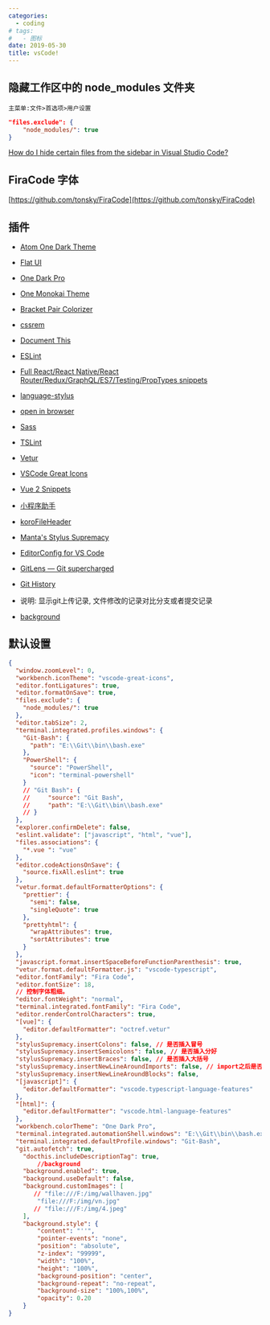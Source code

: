```yaml
---
categories:
  - coding
# tags:
#   - 图标
date: 2019-05-30
title: vsCode!
---
```


## 隐藏工作区中的 node_modules 文件夹

`主菜单:文件>首选项>用户设置`

```json
"files.exclude": {
    "node_modules/": true
}
```

[How do I hide certain files from the sidebar in Visual Studio Code?](https://stackoverflow.com/questions/30140112/how-do-i-hide-certain-files-from-the-sidebar-in-visual-studio-code/30142299#30142299)

## FiraCode 字体

[https://github.com/tonsky/FiraCode](https://github.com/tonsky/FiraCode)

## 插件

- [Atom One Dark Theme](https://marketplace.visualstudio.com/items?itemName=akamud.vscode-theme-onedark)
- [Flat UI](https://marketplace.visualstudio.com/items?itemName=lkytal.FlatUI)
- [One Dark Pro](https://marketplace.visualstudio.com/items?itemName=zhuangtongfa.Material-theme)
- [One Monokai Theme](https://marketplace.visualstudio.com/items?itemName=azemoh.one-monokai)
- [Bracket Pair Colorizer](https://marketplace.visualstudio.com/items?itemName=CoenraadS.bracket-pair-colorizer)
- [cssrem](https://github.com/cipchk/vscode-cssrem/blob/master/README.zh-CN.md)
- [Document This](href="https://marketplace.visualstudio.com/items?itemName=joelday.docthis")
- [ESLint](https://marketplace.visualstudio.com/items?itemName=dbaeumer.vscode-eslint)
- [Full React/React Native/React Router/Redux/GraphQL/ES7/Testing/PropTypes snippets](https://marketplace.visualstudio.com/items?itemName=walter-ribeiro.full-react-snippets)
- [language-stylus](https://marketplace.visualstudio.com/items?itemName=sysoev.language-stylus)
- [open in browser](https://marketplace.visualstudio.com/items?itemName=techer.open-in-browser)
- [Sass](https://marketplace.visualstudio.com/items?itemName=robinbentley.sass-indented)
- [TSLint](https://marketplace.visualstudio.com/items?itemName=eg2.tslint)
- [Vetur](https://marketplace.visualstudio.com/items?itemName=octref.vetur)
- [VSCode Great Icons](https://marketplace.visualstudio.com/items?itemName=emmanuelbeziat.vscode-great-icons)
- [Vue 2 Snippets](https://marketplace.visualstudio.com/items?itemName=hollowtree.vue-snippets)
- [小程序助手](https://marketplace.visualstudio.com/items?itemName=debian001.app-migrator)
- [koroFileHeader](https://marketplace.visualstudio.com/items?itemName=OBKoro1.korofileheader)
- [Manta's Stylus Supremacy](https://marketplace.visualstudio.com/items?itemName=thisismanta.stylus-supremacy)
- [EditorConfig for VS Code](https://marketplace.visualstudio.com/items?itemName=EditorConfig.EditorConfig)
- [GitLens — Git supercharged](https://marketplace.visualstudio.com/items?itemName=eamodio.gitlens)
- [Git History](https://marketplace.visualstudio.com/items?itemName=donjayamanne.githistory)

- 说明: 显示git上传记录, 文件修改的记录对比分支或者提交记录

- [background](https://marketplace.visualstudio.com/items?itemName=shalldie.background)

## 默认设置

```json
{
  "window.zoomLevel": 0,
  "workbench.iconTheme": "vscode-great-icons",
  "editor.fontLigatures": true,
  "editor.formatOnSave": true,
  "files.exclude": {
    "node_modules/": true
  },
  "editor.tabSize": 2,
  "terminal.integrated.profiles.windows": {
    "Git-Bash": {
      "path": "E:\\Git\\bin\\bash.exe"
    },
    "PowerShell": {
      "source": "PowerShell",
      "icon": "terminal-powershell"
    }
    // "Git Bash": {
    //     "source": "Git Bash",
    //     "path": "E:\\Git\\bin\\bash.exe"
    // }
  },
  "explorer.confirmDelete": false,
  "eslint.validate": ["javascript", "html", "vue"],
  "files.associations": {
    "*.vue ": "vue"
  },
  "editor.codeActionsOnSave": {
    "source.fixAll.eslint": true
  },
  "vetur.format.defaultFormatterOptions": {
    "prettier": {
      "semi": false,
      "singleQuote": true
    },
    "prettyhtml": {
      "wrapAttributes": true,
      "sortAttributes": true
    }
  },
  "javascript.format.insertSpaceBeforeFunctionParenthesis": true,
  "vetur.format.defaultFormatter.js": "vscode-typescript",
  "editor.fontFamily": "Fira Code",
  "editor.fontSize": 18,
  // 控制字体粗细。
  "editor.fontWeight": "normal",
  "terminal.integrated.fontFamily": "Fira Code",
  "editor.renderControlCharacters": true,
  "[vue]": {
    "editor.defaultFormatter": "octref.vetur"
  },
  "stylusSupremacy.insertColons": false, // 是否插入冒号
  "stylusSupremacy.insertSemicolons": false, // 是否插入分好
  "stylusSupremacy.insertBraces": false, // 是否插入大括号
  "stylusSupremacy.insertNewLineAroundImports": false, // import之后是否换行
  "stylusSupremacy.insertNewLineAroundBlocks": false,
  "[javascript]": {
    "editor.defaultFormatter": "vscode.typescript-language-features"
  },
  "[html]": {
    "editor.defaultFormatter": "vscode.html-language-features"
  },
  "workbench.colorTheme": "One Dark Pro",
  "terminal.integrated.automationShell.windows": "E:\\Git\\bin\\bash.exe",
  "terminal.integrated.defaultProfile.windows": "Git-Bash",
  "git.autofetch": true,
    "docthis.includeDescriptionTag": true,
        //background
    "background.enabled": true,
    "background.useDefault": false,
    "background.customImages": [
       // "file:///F:/img/wallhaven.jpg"
        "file:///F:/img/vn.jpg"
       // "file:///F:/img/4.jpeg"
    ],
    "background.style": {
        "content": "''",
        "pointer-events": "none",
        "position": "absolute",
        "z-index": "99999",
        "width": "100%",
        "height": "100%",
        "background-position": "center",
        "background-repeat": "no-repeat",
        "background-size": "100%,100%",
        "opacity": 0.20
    }
}
```
